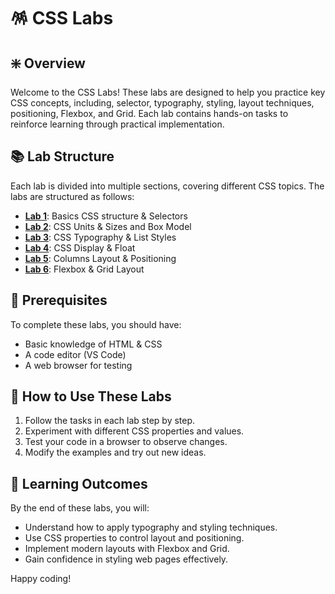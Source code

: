 # 🪅 CSS Labs

## ❇️ Overview
Welcome to the CSS Labs! These labs are designed to help you practice key CSS concepts, including, selector, typography, styling, layout techniques, positioning, Flexbox, and Grid. Each lab contains hands-on tasks to reinforce learning through practical implementation.

## 📚 Lab Structure
Each lab is divided into multiple sections, covering different CSS topics. The labs are structured as follows:

- [**Lab 1**](https://github.com/onja-org/w2_css_lab/blob/main/LabActivity-1.md): Basics CSS structure & Selectors
- [ **Lab 2**](https://github.com/onja-org/w2_css_lab/blob/main/LabActivity-2.md): CSS Units & Sizes and Box Model
- [**Lab 3**](https://github.com/onja-org/w2_css_lab/blob/main/LabActivity-3.md):  CSS Typography & List Styles
- [**Lab 4**](https://github.com/onja-org/w2_css_lab/blob/main/LabActivity-4.md): CSS Display & Float
- [**Lab 5**](https://github.com/onja-org/w2_css_lab/blob/main/LabActivity-5.md): Columns Layout & Positioning
- [**Lab 6**](https://github.com/onja-org/w2_css_lab/blob/main/LabActivity-6.md): Flexbox & Grid Layout

## 🧰 Prerequisites
To complete these labs, you should have:
- Basic knowledge of HTML & CSS
- A code editor (VS Code)
- A web browser for testing

## 📜 How to Use These Labs
1. Follow the tasks in each lab step by step.
2. Experiment with different CSS properties and values.
3. Test your code in a browser to observe changes.
4. Modify the examples and try out new ideas.

## 💫 Learning Outcomes
By the end of these labs, you will:
- Understand how to apply typography and styling techniques.
- Use CSS properties to control layout and positioning.
- Implement modern layouts with Flexbox and Grid.
- Gain confidence in styling web pages effectively.

Happy coding!
